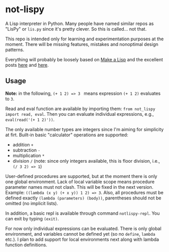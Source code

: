# not-lispy

A Lisp interpreter in Python. Many people have named similar repos as "LisPy" or `lis.py` since it's pretty clever. So this is called... not that.

This repo is intended only for learning and experimentation purposes at the moment. There will be missing features, mistakes and nonoptimal design patterns.

Everything will probably be loosely based on [Make a Lisp](https://github.com/kanaka/mal) and the excellent posts [here](https://norvig.com/lispy.html) and [here](https://norvig.com/lispy2.html).

## Usage

**Note:** in the following, `(+ 1 2) => 3 ` means expression `(+ 1 2)` evaluates to `3`.

Read and eval function are available by importing them: `from not_lispy import read, eval`. Then you can evaluate individual expressions, e.g.,  `eval(read('(+ 1 2)'))`. 

The only available number types are integers since I'm aiming for simplicity at firt. Built-in basic "calculator" operations are supported:
- addition `+`
- subtraction `-`
- multiplication `*`
- division `/` (note: since only integers available, this is floor division, i.e., `(/ 3 2) => 1`)

User-defined procedures are supported, but at the moment there is only one global environment. Lack of local variable scope means procedure parameter names must not clash. This will be fixed in the next version. Example: `((lambda (x y) (+ x y)) 1 2) => 3`. Also, all procedures must be defined exactly `(lambda (parameters) (body))`, parentheses should not be omitted (no implicit lists).

In addition, a basic repl is available through command `notlispy-repl`. You can exit by typing `(exit)`.

For now only individual expressions can be evaluated. There is only global environment, and variables cannot be defined yet (so no `define`, `lambda` etc.). I plan to add support for local environments next along with lambda function definitions.
